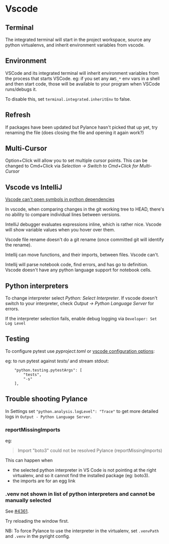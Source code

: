 # Vscode

## Terminal

The integrated terminal will start in the project workspace, source any python virtualenvs, and inherit environment variables from vscode.

## Environment

VSCode and its integrated terminal will inherit environment variables from the process that starts VSCode. eg: if you set any `AWS_*` env vars in a shell and then start code, those will be available to your program when VSCode runs/debugs it.

To disable this, set `terminal.integrated.inheritEnv` to false.

## Refresh

If packages have been updated but Pylance hasn't picked that up yet, try renaming the file (does closing the file and opening it again work?)

## Multi-Cursor

Option+Click will allow you to set multiple cursor points. This can be changed to Cmd+Click via _Selection -> Switch to Cmd+Click for Multi-Cursor_

## Vscode vs IntelliJ

[Vscode can't open symbols in python dependencies](https://stackoverflow.com/questions/59450270/vscode-open-symbols-in-python-dependencies)

In vscode, when comparing changes in the git working tree to HEAD, there's no ability to compare individual lines between versions.

IntelliJ debugger evaluates expressions inline, which is rather nice. Vscode will show variable values when you hover over them.

Vscode file rename doesn't do a git rename (once committed git will identify the rename).

Intellij can move functions, and their imports, between files. Vscode can't.

Intellij will parse notebook code, find errors, and has go to definition. Vscode doesn't have any python language support for notebook cells.

## Python interpreters

To change interpreter select _Python: Select Interpreter_. If vscode doesn't switch to your interpreter, check _Output -> Python Language Server_ for errors.

If the interpreter selection fails, enable debug logging via `Developer: Set Log Level`

## Testing

To configure pytest use _pyproject.toml_ or [vscode configuration options](https://code.visualstudio.com/docs/python/testing#_pytest-configuration-settings):

eg: to run pytest against _tests/_ and stream stdout:

```
    "python.testing.pytestArgs": [
        "tests",
        "-s"
    ],
```

## Trouble shooting Pylance

In Settings set `"python.analysis.logLevel": "Trace"` to get more detailed logs in `Output - Python Language Server`.

### reportMissingImports

eg:

> Import "boto3" could not be resolved Pylance (reportMissingImports)

This can happen when

- the selected python interpreter in VS Code is not pointing at the right virtualenv, and so it cannot find the installed package (eg: boto3).
- the imports are for an egg link

### .venv not shown in list of python interpreters and cannot be manually selected

See [#4361](https://github.com/microsoft/pylance-release/issues/4361).

Try reloading the window first.

NB: To force Pylance to use the interpreter in the virtualenv, set `.venvPath` and `.venv` in the pyright config.
